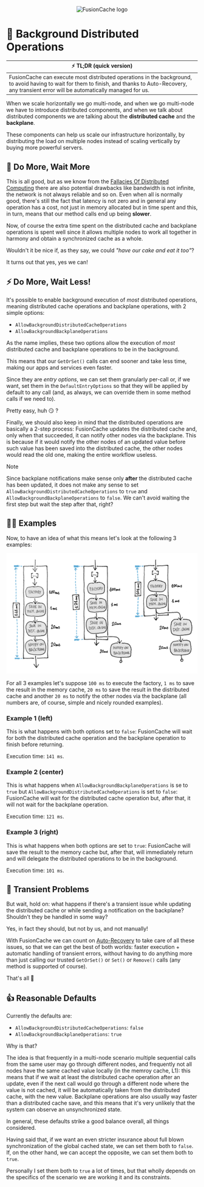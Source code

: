 <div align="center">

![FusionCache logo](logo-128x128.png)

</div>

# 🚀 Background Distributed Operations

| ⚡ TL;DR (quick version) |
| -------- |
| FusionCache can execute most distributed operations in the background, to avoid having to wait for them to finish, and thanks to Auto-Recovery, any transient error will be automatically managed for us. |

When we scale horizontally we go multi-node, and when we go multi-node we have to introduce distributed components, and when we talk about distributed components we are talking about the **distributed cache** and the **backplane**.

These components can help us scale our infrastructure horizontally, by distributing the load on multiple nodes instead of scaling vertically by buying more powerful servers.

## 🐌 Do More, Wait More

This is all good, but as we know from the [Fallacies Of Distributed Computing](https://en.wikipedia.org/wiki/Fallacies_of_distributed_computing) there are also potential drawbacks like bandwidth is not infinite, the network is not always reliable and so on. Even when all is normally good, there's still the fact that latency is not zero and in general any operation has a cost, not just in memory allocated but in time spent and this, in turn, means that our method calls end up being **slower**.

Now, of course the extra time spent on the distributed cache and backplane operations is spent well since it allows multiple nodes to work all together in harmony and obtain a synchronized cache as a whole.

Wouldn't it be nice if, as they say, we could _"have our cake and eat it too"_?

It turns out that yes, yes we can!

## ⚡ Do More, Wait Less!

It's possible to enable background execution of _most_ distributed operations, meaning distributed cache operations and backplane operations, with 2 simple options:
- `AllowBackgroundDistributedCacheOperations`
- `AllowBackgroundBackplaneOperations`

As the name implies, these two options allow the execution of _most_ distributed cache and backplane operations to be in the background.

This means that our `GetOrSet()` calls can end sooner and take less time, making our apps and services even faster.

Since they are _entry options_, we can set them granularly per-call or, if we want, set them in the `DefaultEntryOptions` so that they will be applied by default to any call (and, as always, we can override them in some method calls if we need to).

Pretty easy, huh 😏 ?

Finally, we should also keep in mind that the distributed operations are basically a 2-step process: FusionCache updates the distributed cache and, only when that succeeded, it can notify other nodes via the backplane. This is because if it would notify the other nodes of an updated value before such value has been saved into the distributed cache, the other nodes would read the old one, making the entire workflow useless.

> [!NOTE]  
> Since backplane notifications make sense only **after** the distributed cache has been updated, it does not make any sense to set `AllowBackgroundDistributedCacheOperations` to `true` and `AllowBackgroundBackplaneOperations` to `false`. We can't avoid waiting the first step but wait the step after that, right?

## 👩‍💻 Examples

Now, to have an idea of what this means let's look at the following 3 examples:

![Various Distributed Operations Execution Modes](images/background-distributed-operations.png)

For all 3 examples let's suppose `100 ms` to execute the factory, `1 ms` to save the result in the memory cache, `20 ms` to save the result in the distributed cache and another `20 ms` to notify the other nodes via the backplane (all numbers are, of course, simple and nicely rounded examples).

### Example 1 (left)

This is what happens with both options set to `false`: FusionCache will wait for both the distributed cache operation and the backplane operation to finish before returning.

Execution time: `141 ms`.

### Example 2 (center)

This is what happens when `AllowBackgroundBackplaneOperations` is se to `true` but `AllowBackgroundDistributedCacheOperations` is set to `false`: FusionCache will wait for the distributed cache operation but, after that, it will not wait for the backplane operation.

Execution time: `121 ms`.

### Example 3 (right)

This is what happens when both options are set to `true`: FusionCache will save the result to the memory cache but, after that, will immediately return and will delegate the distributed operations to be in the background.

Execution time: `101 ms`.

## 🤔 Transient Problems

But wait, hold on: what happens if there's a transient issue while updating the distributed cache or while sending a notification on the backplane? Shouldn't they be handled in some way?

Yes, in fact they should, but not by us, and not manually!

With FusionCache we can count on [Auto-Recovery](AutoRecovery.md) to take care of all these issues, so that we can get the best of both worlds: faster execution + automatic handling of transient errors, without having to do anything more than just calling our trusted `GetOrSet()` or `Set()` or `Remove()` calls (any method is supported of course).

That's all 🥳

## 👍 Reasonable Defaults

Currently the defaults are:
- `AllowBackgroundDistributedCacheOperations`: `false`
- `AllowBackgroundBackplaneOperations`: `true`

Why is that?

The idea is that frequently in a multi-node scenario multiple sequential calls from the same user may go through different nodes, and frequently not all nodes have the same cached value locally (in the memroy cache, L1): this means that if we wait at least the distributed cache operation after an update, even if the next call would go through a different node where the value is not cached, it will be automatically taken from the distributed cache, with the new value. Backplane operations are also usually way faster than a distributed cache save, and this means that it's very unlikely that the system can observe an unsynchronized state.

In general, these defaults strike a good balance overall, all things considered.

Having said that, if we want an even stricter insurance about full blown synchronization of the global cached state, we can set them both to `false`. If, on the other hand, we can accept the opposite, we can set them both to `true`.

Personally I set them both to `true` a lot of times, but that wholly depends on the specifics of the scenario we are working it and its constraints.